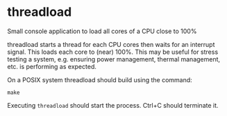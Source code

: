 # threadload
Small console application to load all cores of a CPU close to 100%

threadload starts a thread for each CPU cores then waits for an interrupt signal. This loads each core to (near) 100%. This may be useful for stress testing a system, e.g. ensuring power management, thermal management, etc. is performing as expected.

On a POSIX system threadload should build using the command:

`
make
`

Executing `threadload` should start the process. Ctrl+C should terminate it.
